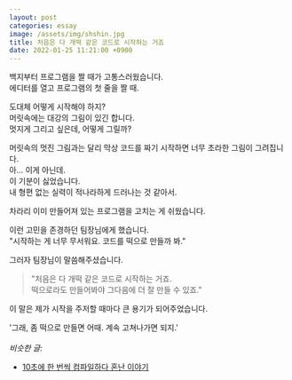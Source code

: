 ```yaml
---
layout: post
categories: essay
image: /assets/img/shshin.jpg
title: 처음은 다 개떡 같은 코드로 시작하는 거죠
date: 2022-01-25 11:21:00 +0900
---
```


백지부터 프로그램을 짤 때가 고통스러웠습니다.  
에디터를 열고 프로그램의 첫 줄을 짤 때.

도대체 어떻게 시작해야 하지?  
머릿속에는 대강의 그림이 있긴 합니다.      
멋지게 그리고 싶은데, 어떻게 그릴까?

머릿속의 멋진 그림과는 달리 막상 코드를 짜기 시작하면 너무 초라한 그림이 그려집니다.  
아... 이게 아닌데.  
이 기분이 싫었습니다.  
내 형편 없는 실력이 적나라하게 드러나는 것 같아서.

차라리 이미 만들어져 있는 프로그램을 고치는 게 쉬웠습니다.

이런 고민을 존경하던 팀장님에게 했습니다.  
"시작하는 게 너무 무서워요. 코드를 떡으로 만들까 봐."

그러자 팀장님이 말씀해주셨습니다.  
> "처음은 다 개떡 같은 코드로 시작하는 거죠.  
> 떡으로라도 만들어봐야 그다음에 더 잘 만들 수 있죠."

이 말은 제가 시작을 주저할 때마다 큰 용기가 되어주었습니다.

'그래, 좀 떡으로 만들면 어때. 계속 고쳐나가면 되지.'
<br>
<br>
*비슷한 글:*
* [10초에 한 번씩 컴파일하다 혼난 이야기](/essay/2021/09/15/10초에-한-번씩-컴파일하다-혼난-이야기.html)
